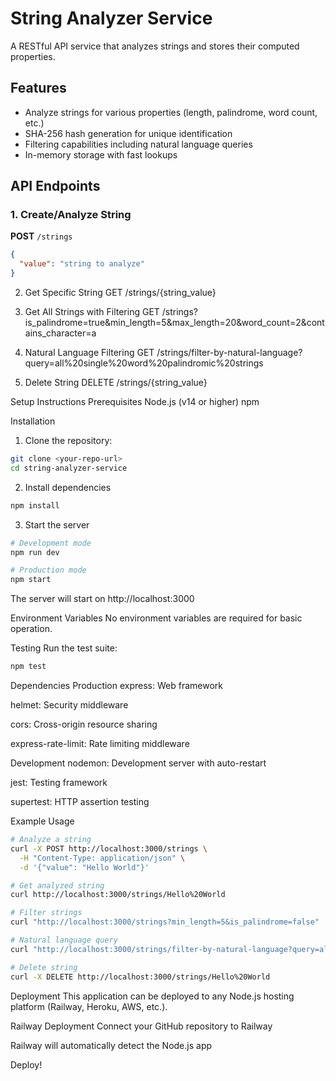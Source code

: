 # String Analyzer Service

A RESTful API service that analyzes strings and stores their computed properties.

## Features

- Analyze strings for various properties (length, palindrome, word count, etc.)
- SHA-256 hash generation for unique identification
- Filtering capabilities including natural language queries
- In-memory storage with fast lookups

## API Endpoints

### 1. Create/Analyze String

**POST** `/strings`

```json
{
  "value": "string to analyze"
}
```

2. Get Specific String
   GET /strings/{string_value}

3. Get All Strings with Filtering
   GET /strings?is_palindrome=true&min_length=5&max_length=20&word_count=2&contains_character=a

4. Natural Language Filtering
   GET /strings/filter-by-natural-language?query=all%20single%20word%20palindromic%20strings

5. Delete String
   DELETE /strings/{string_value}

Setup Instructions
Prerequisites
Node.js (v14 or higher)
npm

Installation

1. Clone the repository:

```bash
git clone <your-repo-url>
cd string-analyzer-service
```

2. Install dependencies

```bash
npm install
```

3. Start the server

```bash
# Development mode
npm run dev

# Production mode
npm start
```

The server will start on http://localhost:3000

Environment Variables
No environment variables are required for basic operation.

Testing
Run the test suite:

```bash
npm test
```

Dependencies
Production
express: Web framework

helmet: Security middleware

cors: Cross-origin resource sharing

express-rate-limit: Rate limiting middleware

Development
nodemon: Development server with auto-restart

jest: Testing framework

supertest: HTTP assertion testing

Example Usage

```bash
# Analyze a string
curl -X POST http://localhost:3000/strings \
  -H "Content-Type: application/json" \
  -d '{"value": "Hello World"}'

# Get analyzed string
curl http://localhost:3000/strings/Hello%20World

# Filter strings
curl "http://localhost:3000/strings?min_length=5&is_palindrome=false"

# Natural language query
curl "http://localhost:3000/strings/filter-by-natural-language?query=all%20single%20word%20palindromic%20strings"

# Delete string
curl -X DELETE http://localhost:3000/strings/Hello%20World
```

Deployment
This application can be deployed to any Node.js hosting platform (Railway, Heroku, AWS, etc.).

Railway Deployment
Connect your GitHub repository to Railway

Railway will automatically detect the Node.js app

Deploy!
